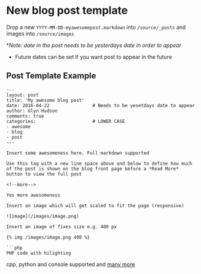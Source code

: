 # New blog post template

Drop a new `YYYY-MM-DD-myawesomepost.markdown` into `/source/_posts` and images into `/source/images`

**Note: date in the post needs to be yesterdays date in order to appear*
 - Future dates can be set if you want post to appear in the future
 
## Post Template Example

```
---
layout: post
title: 'My awesome blog post'
date: 2016-04-22                # Needs to be yesetdays date to appear
author: Glyn Hudson
comments: true
categories:                     # LOWER CASE
- awesome
- blog
- post
---

Insert some awesomeness here. Full markdown supported

Use this tag with a new line space above and below to define how much of the post is shown on the blog front page before a *Read More* button to view the full post

<!--more-->

Yes more awesomeness

Insert an image which will get scaled to fit the page (responsive)

![image](/images/image.png)

Insert an image of fixes size e.g. 400 px

{% img /images/image.png 400 %}

```php
PHP code with hilighting

```
cpp, python and console supported and [many more](http://coapp.org/reference/garrett-flavored-markdown.html#cod)

```